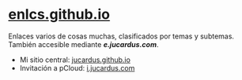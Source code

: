 # [enlcs.github.io](https://enlcs.github.io)

Enlaces varios de cosas muchas, clasificados por temas y subtemas. También accesible mediante ***e.jucardus.com***.

* Mi sitio central: [jucardus.github.io](https://jucardus.github.io)
* Invitación a pCloud: [i.jucardus.com](https://i.jucardus.com)
